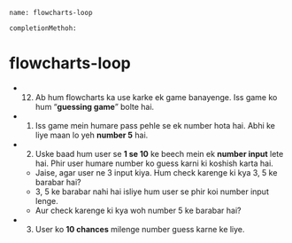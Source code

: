 ```ngMeta
name: flowcharts-loop

completionMethoh:
```
# flowcharts-loop

- 12) Ab hum flowcharts ka use karke ek game banayenge. Iss game ko hum “**guessing game**” bolte hai.

- 1. Iss game mein humare pass pehle se ek number hota hai. Abhi ke liye maan lo yeh **number 5**	 hai.

- 2. Uske baad hum user se **1 se 10** ke beech mein ek **number input** lete hai. Phir user humare number ko guess karni ki 		koshish karta hai.

	- Jaise, agar user ne 3 input kiya. Hum check karenge ki kya 3, 5 ke barabar hai?
	- 3, 5 ke barabar nahi hai isliye hum user se phir koi number input lenge.
	- Aur check karenge ki kya woh number 5 ke barabar hai?
-  3. User ko **10 chances** milenge number guess karne ke liye.
